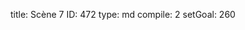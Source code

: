 title:          Scène 7
ID:             472
type:           md
compile:        2
setGoal:        260


